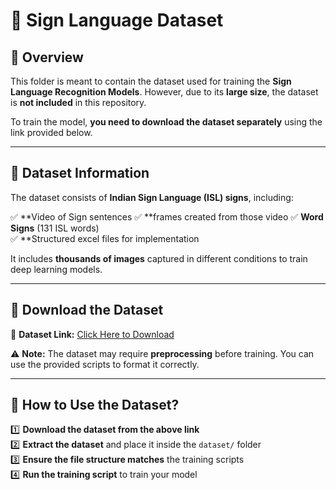 # 📂 Sign Language Dataset

## 📌 Overview

This folder is meant to contain the dataset used for training the **Sign Language Recognition Models**. However, due to its **large size**, the dataset is **not included** in this repository.  

To train the model, **you need to download the dataset separately** using the link provided below.  

---

## 📌 Dataset Information  

The dataset consists of **Indian Sign Language (ISL) signs**, including:  

✅ **Video of Sign sentences 
✅ **frames created from those video 
✅ **Word Signs** (131 ISL words)  
✅ **Structured excel files for implementation

It includes **thousands of images** captured in different conditions to train deep learning models.  

---

## 📌 Download the Dataset  

🔗 **Dataset Link:** [Click Here to Download](https://your-dataset-link.com)  

⚠ **Note:** The dataset may require **preprocessing** before training. You can use the provided scripts to format it correctly.

---

## 📌 How to Use the Dataset?  

1️⃣ **Download the dataset from the above link**  
2️⃣ **Extract the dataset** and place it inside the `dataset/` folder  
3️⃣ **Ensure the file structure matches** the training scripts  
4️⃣ **Run the training script** to train your model  


